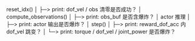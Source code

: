 reset_idx()
│
├─> print: dof_vel / obs 清零是否成功？
│
compute_observations()
│
├─> print: obs_buf 是否含爆炸？
│
actor 推理
│
├─> print: actor 输出是否爆炸？
│
step()
│
├─> print: reward_dof_acc 内 dof_vel 跳变？
│
└─> print: torque / dof_vel / joint_power 是否爆炸？
